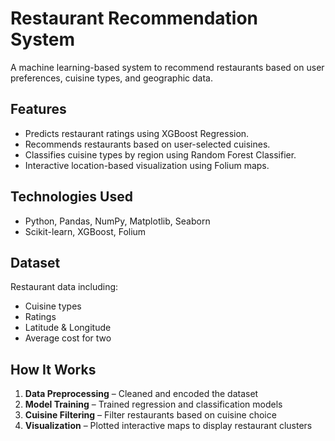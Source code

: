 # Restaurant Recommendation System

A machine learning-based system to recommend restaurants based on user preferences, cuisine types, and geographic data.

## Features
- Predicts restaurant ratings using XGBoost Regression.
- Recommends restaurants based on user-selected cuisines.
- Classifies cuisine types by region using Random Forest Classifier.
- Interactive location-based visualization using Folium maps.

## Technologies Used
- Python, Pandas, NumPy, Matplotlib, Seaborn
- Scikit-learn, XGBoost, Folium

## Dataset
Restaurant data including:
- Cuisine types
- Ratings
- Latitude & Longitude
- Average cost for two

## How It Works
1. **Data Preprocessing** – Cleaned and encoded the dataset
2. **Model Training** – Trained regression and classification models
3. **Cuisine Filtering** – Filter restaurants based on cuisine choice
4. **Visualization** – Plotted interactive maps to display restaurant clusters

